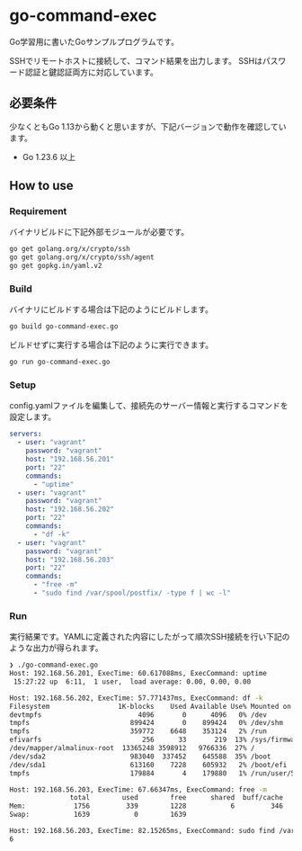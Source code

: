 # go-command-exec

Go学習用に書いたGoサンプルプログラムです。

SSHでリモートホストに接続して、コマンド結果を出力します。
SSHはパスワード認証と鍵認証両方に対応しています。

## 必要条件

少なくともGo 1.13から動くと思いますが、下記バージョンで動作を確認しています。

- Go 1.23.6 以上

## How to use

### Requirement

バイナリビルドに下記外部モジュールが必要です。

```bash
go get golang.org/x/crypto/ssh
go get golang.org/x/crypto/ssh/agent
go get gopkg.in/yaml.v2
```

### Build

バイナリにビルドする場合は下記のようにビルドします。

```bash
go build go-command-exec.go
```

ビルドせずに実行する場合は下記のように実行できます。

```bash
go run go-command-exec.go
```

### Setup

config.yamlファイルを編集して、接続先のサーバー情報と実行するコマンドを設定します。

```yaml
servers:
  - user: "vagrant"
    password: "vagrant"
    host: "192.168.56.201"
    port: "22"
    commands:
      - "uptime"
  - user: "vagrant"
    password: "vagrant"
    host: "192.168.56.202"
    port: "22"
    commands:
      - "df -k"
  - user: "vagrant"
    password: "vagrant"
    host: "192.168.56.203"
    port: "22"
    commands:
      - "free -m"
      - "sudo find /var/spool/postfix/ -type f | wc -l"
```

### Run

実行結果です。YAMLに定義された内容にしたがって順次SSH接続を行い下記のような出力が得られます。

```bash
❯ ./go-command-exec.go
Host: 192.168.56.201, ExecTime: 60.617088ms, ExecCommand: uptime
 15:27:22 up  6:11,  1 user,  load average: 0.00, 0.00, 0.00

Host: 192.168.56.202, ExecTime: 57.771437ms, ExecCommand: df -k
Filesystem                 1K-blocks    Used Available Use% Mounted on
devtmpfs                        4096       0      4096   0% /dev
tmpfs                         899424       0    899424   0% /dev/shm
tmpfs                         359772    6648    353124   2% /run
efivarfs                         256      33       219  13% /sys/firmware/efi/efivars
/dev/mapper/almalinux-root  13365248 3598912   9766336  27% /
/dev/sda2                     983040  337452    645588  35% /boot
/dev/sda1                     613160    7228    605932   2% /boot/efi
tmpfs                         179884       4    179880   1% /run/user/500

Host: 192.168.56.203, ExecTime: 67.66347ms, ExecCommand: free -m
               total        used        free      shared  buff/cache   available
Mem:            1756         339        1228           6         346        1416
Swap:           1639           0        1639

Host: 192.168.56.203, ExecTime: 82.15265ms, ExecCommand: sudo find /var/spool/postfix/ -type f | wc -l
6

```
